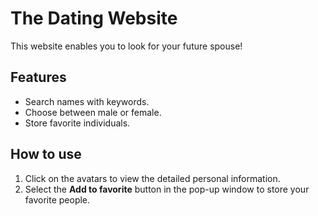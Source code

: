# The Dating Website
This website enables you to look for your future spouse!

## Features
- Search names with keywords.
- Choose between male or female.
- Store favorite individuals.

## How to use
1. Click on the avatars to view the detailed personal information.
2. Select the **Add to favorite** button in the pop-up window to store your favorite people.

